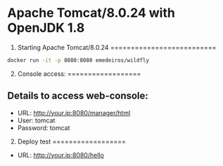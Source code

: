 Apache Tomcat/8.0.24 with OpenJDK 1.8
====================================

1. Starting Apache Tomcat/8.0.24
==========================

```sh
docker run -it -p 8080:8080 emedeiros/wildfly
```

2. Console access:
==================

## Details to access web-console:

* URL:  http://your.ip:8080/manager/html
* User: tomcat
* Password: tomcat

2. Deploy test
==================

* URL: http://your.ip:8080/hello